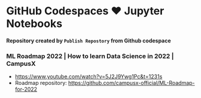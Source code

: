 # GitHub Codespaces ♥️ Jupyter Notebooks

#### Repository created by `Publish Repostory` from Github codespace

### ML Roadmap 2022 | How to learn Data Science in 2022 | CampusX
- https://www.youtube.com/watch?v=5J2J9Ywg1Pc&t=1231s
- Roadmap repository: https://github.com/campusx-official/ML-Roadmap-for-2022
